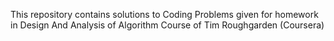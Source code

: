This repository contains solutions to Coding Problems given for homework in Design And Analysis of Algorithm Course of Tim Roughgarden (Coursera) 
